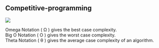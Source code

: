 ## Competitive-programming

<img src="https://user-images.githubusercontent.com/47412487/83971561-93e80180-a8f9-11ea-8a1f-cb6b31d7b2d5.PNG">

Omega Notation ( Ω ) gives the best case complexity. <br>
Big O Notation ( O ) gives the worst case complexity. <br>
Theta Notation ( θ ) gives the average case complexity of an algorithm.
